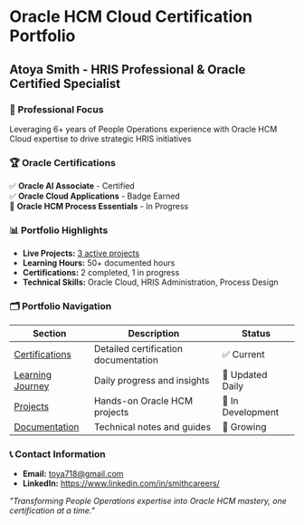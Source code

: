 # Oracle HCM Cloud Certification Portfolio
## Atoya Smith - HRIS Professional & Oracle Certified Specialist

### 🎯 Professional Focus
Leveraging 6+ years of People Operations experience with Oracle HCM Cloud expertise to drive strategic HRIS initiatives

### 🏆 Oracle Certifications
✅ **Oracle AI Associate** - Certified  
✅ **Oracle Cloud Applications** - Badge Earned  
🔄 **Oracle HCM Process Essentials** - In Progress  

### 📊 Portfolio Highlights
- **Live Projects:** [3 active projects](projects/)
- **Learning Hours:** 50+ documented hours
- **Certifications:** 2 completed, 1 in progress
- **Technical Skills:** Oracle Cloud, HRIS Administration, Process Design

### 🗂️ Portfolio Navigation
| Section | Description | Status |
|---------|-------------|-------|
| [Certifications](certifications/) | Detailed certification documentation | ✅ Current |
| [Learning Journey](learning-journey/) | Daily progress and insights | 🔄 Updated Daily |
| [Projects](projects/) | Hands-on Oracle HCM projects | 🔄 In Development |
| [Documentation](documentation/) | Technical notes and guides | 📝 Growing |

### 📞 Contact Information
- **Email:** toya718@gmail.com
- **LinkedIn:** https://www.linkedin.com/in/smithcareers/

*"Transforming People Operations expertise into Oracle HCM mastery, one certification at a time."*
